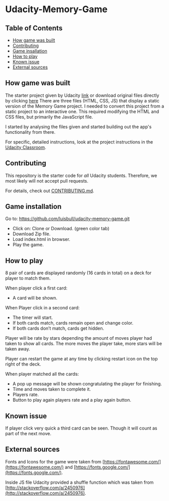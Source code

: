 # Udacity-Memory-Game


## Table of Contents

* [How game was built](#how-game-was-built)
* [Contributing](#contributing)
* [Game insallation](#game-installation)
* [How to play](#how-to-play)
* [Known issue](#known-issue)
* [External sources](#external-sources)

## How game was built

The starter project given by Udacity [link](https://github.com/udacity/fend-project-memory-game.git) or download original files directly by clicking [here](https://github.com/udacity/fend-project-memory-game/archive/master.zip) There are three files (HTML, CSS, JS) that display a static version of the Memory Game project. I needed to convert this project from a static project to an interactive one. This required modifying the HTML and CSS files, but primarily the JavaScript file.

I started by analysing the files given and started building out the app's functionality from there.

For specific, detailed instructions, look at the project instructions in the [Udacity Classroom](https://classroom.udacity.com/me).

## Contributing

This repository is the starter code for _all_ Udacity students. Therefore, we most likely will not accept pull requests.

For details, check out [CONTRIBUTING.md](CONTRIBUTING.md).

## Game installation

Go to: https://github.com/luisbull/udacity-memory-game.git
  - Click on: Clone or Download.  (green color tab)
  - Download Zip file.
  - Load index.html in browser.
  - Play the game.

## How to play

8 pair of cards are displayed randomly (16 cards in total) on a deck for player to match them.

When player click a first card:
  - A card will be shown.

When Player click in a second card:
  - The timer will start.
  - If both cards match, cards remain open and change color.
  - If both cards don’t match, cards get hidden.

Player will be rate by stars depending the amount of moves player had taken to show all cards.  The more moves the player take, more stars will be taken away.

Player can restart the game at any time by clicking restart icon on the top right of the deck.

When player matched all the cards:
  - A pop up message will be shown congratulating the player for finishing.
  - Time and moves taken to complete it.
  - Players rate.
  - Button to play again players rate and a play again button.
  
## Known issue

If player click very quick a third card can be seen.  Though it will count as part of the next move.

## External sources

Fonts and Icons for the game were taken from [https://fontawesome.com/](https://fontawesome.com/) and [https://fonts.google.com/](https://fonts.google.com/).

Inside JS file Udacity provided a shuffle function which was taken from [http://stackoverflow.com/a/2450976](http://stackoverflow.com/a/2450976).
